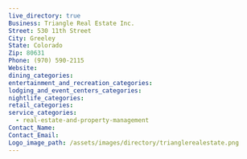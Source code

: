 ```yaml
---
live_directory: true
Business: Triangle Real Estate Inc.
Street: 530 11th Street
City: Greeley
State: Colorado
Zip: 80631
Phone: (970) 590-2115
Website:
dining_categories:
entertainment_and_recreation_categories:
lodging_and_event_centers_categories:
nightlife_categories:
retail_categories:
service_categories:
  - real-estate-and-property-management
Contact_Name:
Contact_Email:
Logo_image_path: /assets/images/directory/trianglerealestate.png
---
```



